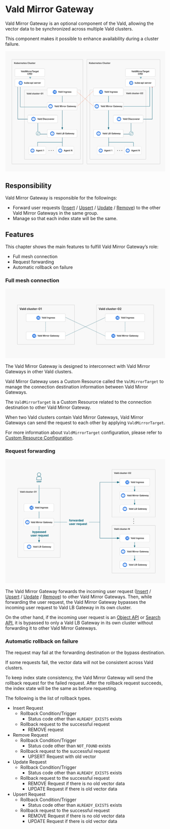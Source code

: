 # Vald Mirror Gateway

Vald Mirror Gateway is an optional component of the Vald, allowing the vector data to be synchronized across multiple Vald clusters.

This component makes it possible to enhance availability during a cluster failure.

<img src="../../../assets/docs/overview/component/mirror-gateway/mirror-gateway.png">

## Responsibility

Vald Mirror Gateway is responsible for the followings:

- Forward user requests ([Insert](https://vald.vdaas.org/docs/api/insert/) / [Upsert](https://vald.vdaas.org/docs/api/upsert/) / [Update](https://vald.vdaas.org/docs/api/update/) / [Remove](https://vald.vdaas.org/docs/api/remove/)) to the other Vald Mirror Gateways in the same group.
- Manage so that each index state will be the same.

## Features

This chapter shows the main features to fulfill Vald Mirror Gateway’s role:

- Full mesh connection
- Request forwarding
- Automatic rollback on failure

### Full mesh connection

<img src="../../../assets/docs/overview/component/mirror-gateway/full-mesh-connection.png">

The Vald Mirror Gateway is designed to interconnect with Vald Mirror Gateways in other Vald clusters.

Vald Mirror Gateway uses a Custom Resource called the `ValMirrorTarget` to manage the connection destination information between Vald Mirror Gateways.

The `ValdMirrorTarget` is a Custom Resource related to the connection destination to other Vald Mirror Gateway.

When two Vald clusters contain Vald Mirror Gateways, Vald Mirror Gateways can send the request to each other by applying `ValdMirrorTarget`.

For more information about `ValdMirrorTarget` configuration, please refer to [Custom Resource Configuration]().

### Request forwarding

<img src="../../../assets/docs/overview/component/mirror-gateway/request-forwarding.png">

The Vald Mirror Gateway forwards the incoming user request ([Insert](https://vald.vdaas.org/docs/api/insert/) / [Upsert](https://vald.vdaas.org/docs/api/upsert/) / [Update](https://vald.vdaas.org/docs/api/update/) / [Remove](https://vald.vdaas.org/docs/api/remove/)) to other Vald Mirror Gateways.
Then, while forwarding the user request, the Vald Mirror Gateway bypasses the incoming user request to Vald LB Gateway in its own cluster.

On the other hand, if the incoming user request is an [Object API](https://vald.vdaas.org/docs/api/object/) or [Search API](https://vald.vdaas.org/docs/api/search/), it is bypassed to only a Vald LB Gateway in its own cluster without forwarding it to other Vald Mirror Gateways.

### Automatic rollback on failure

The request may fail at the forwarding destination or the bypass destination.

If some requests fail, the vector data will not be consistent across Vald clusters.

To keep index state consistency, the Vald Mirror Gateway will send the rollback request for the failed request. After the rollback request succeeds, the index state will be the same as before requesting.

The following is the list of rollback types.

- Insert Request
  - Rollback Condition/Trigger
    - Status code other than `ALREADY_EXISTS` exists
  - Rollback request to the successful request
    - REMOVE request
- Remove Request
  - Rollback Condition/Trigger
    - Status code other than `NOT_FOUND` exists
  - Rollback request to the successful request
    - UPSERT Request with old vector
- Update Request
  - Rollback Condition/Trigger
    - Status code other than `ALREADY_EXISTS` exists
  - Rollback request to the successful request
    - REMOVE Request if there is no old vector data
    - UPDATE Request if there is old vector data
- Upsert Request
  - Rollback Condition/Trigger
    - Status code other than `ALREADY_EXISTS` exists
  - Rollback request to the successful request
    - REMOVE Request if there is no old vector data
    - UPDATE Request if there is old vector data
